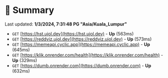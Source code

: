 # 📖 Summary
Last updated: **1/3/2024, 7:31:48 PG "Asia/Kuala_Lumpur"**

- `GET` [https://hst.ujol.dev](https://hst.ujol.dev) - **Up** (563ms)
- `GET` [https://reddviz.ujol.dev](https://reddviz.ujol.dev) - **Up** (573ms)
- `GET` [https://memeapi.cyclic.app](https://memeapi.cyclic.app) - **Up** (645ms)
- `GET` [https://klik.onrender.com/health](https://klik.onrender.com/health) - **Up** (329ms)
- `GET` [https://dumb.onrender.com](https://dumb.onrender.com) - **Up** (632ms)
